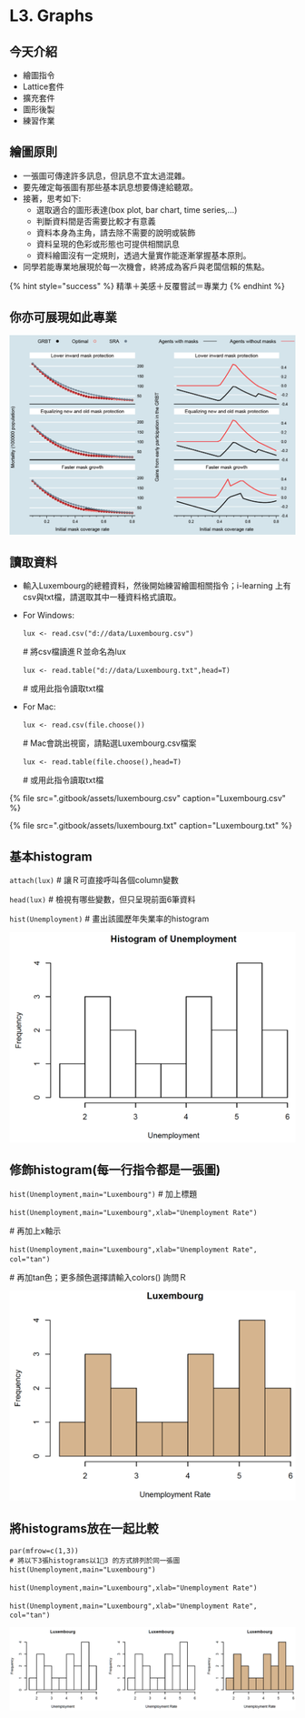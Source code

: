 # L3. Graphs

## 今天介紹

* 繪圖指令
* Lattice套件
* 擴充套件
* 圖形後製
* 練習作業

## 繪圖原則

* 一張圖可傳達許多訊息，但訊息不宜太過混雜。
* 要先確定每張圖有那些基本訊息想要傳達給聽眾。
* 接著，思考如下:
  * 選取適合的圖形表達\(box plot, bar chart, time series,…\)
  * 判斷資料間是否需要比較才有意義
  * 資料本身為主角，請去除不需要的說明或裝飾
  * 資料呈現的色彩或形態也可提供相關訊息
  * 資料繪圖沒有一定規則，透過大量實作能逐漸掌握基本原則。
* 同學若能專業地展現於每一次機會，終將成為客戶與老闆信賴的焦點。

{% hint style="success" %}
精準＋美感＋反覆嘗試＝專業力
{% endhint %}

## 你亦可展現如此專業

![](.gitbook/assets/jie-tu-20210221-19.54.03.png)

## 讀取資料

* 輸入Luxembourg的總體資料，然後開始練習繪圖相關指令；i-learning 上有csv與txt檔，請選取其中一種資料格式讀取。
* For Windows:

  `lux <- read.csv("d://data/Luxembourg.csv")`

  \# 將csv檔讀進Ｒ並命名為lux

  `lux <- read.table("d://data/Luxembourg.txt",head=T)`

  \# 或用此指令讀取txt檔

* For Mac:

  `lux <- read.csv(file.choose())`

  \# Mac會跳出視窗，請點選Luxembourg.csv檔案

  `lux <- read.table(file.choose(),head=T)`

  \# 或用此指令讀取txt檔

{% file src=".gitbook/assets/luxembourg.csv" caption="Luxembourg.csv" %}

{% file src=".gitbook/assets/luxembourg.txt" caption="Luxembourg.txt" %}



## 基本histogram

`attach(lux)` \# 讓Ｒ可直接呼叫各個column變數

`head(lux)` \# 檢視有哪些變數，但只呈現前面6筆資料

`hist(Unemployment)` \# 畫出該國歷年失業率的histogram

![](.gitbook/assets/jie-tu-20210221-19.58.29.png)

## 修飾histogram\(每一行指令都是一張圖\)

`hist(Unemployment,main="Luxembourg")` \# 加上標題

`hist(Unemployment,main="Luxembourg",xlab="Unemployment Rate")`

\# 再加上x軸示

`hist(Unemployment,main="Luxembourg",xlab="Unemployment Rate", col="tan")`

\# 再加tan色；更多顏色選擇請輸入colors\(\) 詢問Ｒ

![](.gitbook/assets/jie-tu-20210221-20.03.21.png)

## 將histograms放在一起比較

```text
par(mfrow=c(1,3))
# 將以下3張histograms以13 的方式排列於同一張圖
hist(Unemployment,main="Luxembourg")

hist(Unemployment,main="Luxembourg",xlab="Unemployment Rate")

hist(Unemployment,main="Luxembourg",xlab="Unemployment Rate",
col="tan")
```

![](.gitbook/assets/jie-tu-20210221-20.06.42.png)


